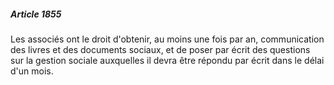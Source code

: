 ##### Article 1855

Les associés ont le droit d'obtenir, au moins une fois par an, communication des livres et des documents sociaux, et de poser par écrit des questions sur la gestion sociale auxquelles il devra être répondu par écrit dans le délai d'un mois.

